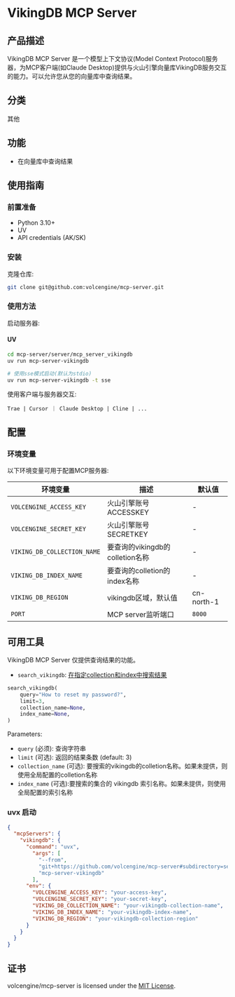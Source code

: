 # VikingDB MCP Server 

## 产品描述

VikingDB MCP Server 是一个模型上下文协议(Model Context Protocol)服务器，为MCP客户端(如Claude Desktop)提供与火山引擎向量库VikingDB服务交互的能力。可以允许您从您的向量库中查询结果。

## 分类
其他

## 功能

- 在向量库中查询结果

## 使用指南

### 前置准备
- Python 3.10+
- UV
- API credentials (AK/SK)

### 安装
克隆仓库:
```bash
git clone git@github.com:volcengine/mcp-server.git
```

### 使用方法
启动服务器:

#### UV
```bash
cd mcp-server/server/mcp_server_vikingdb
uv run mcp-server-vikingdb

# 使用sse模式启动(默认为stdio)
uv run mcp-server-vikingdb -t sse
```

使用客户端与服务器交互:
```
Trae | Cursor ｜ Claude Desktop | Cline | ...
```

## 配置

### 环境变量

以下环境变量可用于配置MCP服务器:

| 环境变量                       | 描述                       | 默认值 |
|----------------------------|--------------------------|-------|
| `VOLCENGINE_ACCESS_KEY`    | 火山引擎账号ACCESSKEY          | - |
| `VOLCENGINE_SECRET_KEY`    | 火山引擎账号SECRETKEY          | - |
| `VIKING_DB_COLLECTION_NAME`| 要查询的vikingdb的colletion名称 | - |
| `VIKING_DB_INDEX_NAME`     | 要查询的colletion的index名称    | - |
| `VIKING_DB_REGION`         | vikingdb区域，默认值           | cn-north-1 |
| `PORT`                     | MCP server监听端口           | `8000` |


## 可用工具

VikingDB MCP Server 仅提供查询结果的功能。

- `search_vikingdb`: [在指定collection和index中搜索结果](https://www.volcengine.com/docs/84313/1580544)

```python
search_vikingdb(
    query="How to reset my password?",
    limit=3,
    collection_name=None,
    index_name=None,
)
```

Parameters:
- `query` (必须): 查询字符串
- `limit` (可选): 返回的结果条数 (default: 3)
- `collection_name` (可选): 要搜索的vikingdb的colletion名称。如果未提供，则使用全局配置的colletion名称
- `index_name` (可选):要搜索的集合的 vikingdb 索引名称。如果未提供，则使用全局配置的索引名称



### uvx 启动
```json
{
  "mcpServers": {
    "vikingdb": {
      "command": "uvx",
        "args": [
          "--from",
          "git+https://github.com/volcengine/mcp-server#subdirectory=server/mcp_server_vikingdb",
          "mcp-server-vikingdb"
        ],
      "env": {
        "VOLCENGINE_ACCESS_KEY": "your-access-key",
        "VOLCENGINE_SECRET_KEY": "your-secret-key",
        "VIKING_DB_COLLECTION_NAME": "your-vikingdb-collection-name",
        "VIKING_DB_INDEX_NAME": "your-vikingdb-index-name", 
        "VIKING_DB_REGION": "your-vikingdb-collection-region"
      }
    }
  }
}
```

## 证书
volcengine/mcp-server is licensed under the [MIT License](https://github.com/volcengine/mcp-server/blob/main/LICENSE).
